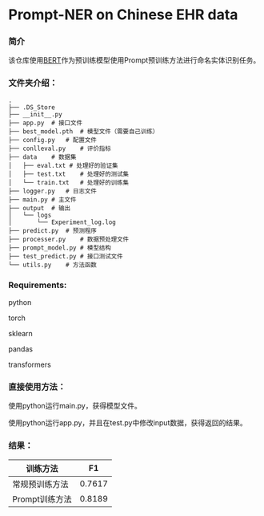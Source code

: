 # Prompt-NER on Chinese EHR data

### 简介

该仓库使用[BERT](https://github.com/google-research/bert)作为预训练模型使用Prompt预训练方法进行命名实体识别任务。



### 文件夹介绍：

```
.
├── .DS_Store
├── __init__.py
├── app.py 	# 接口文件
├── best_model.pth	# 模型文件（需要自己训练）
├── config.py	# 配置文件
├── conlleval.py	# 评价指标
├── data	# 数据集
│   ├── eval.txt # 处理好的验证集
│   ├── test.txt	# 处理好的测试集
│   └── train.txt	# 处理好的训练集
├── logger.py	# 日志文件
├── main.py	# 主文件
├── output	# 输出
│   └── logs
│       └── Experiment_log.log
├── predict.py	# 预测程序
├── processer.py	# 数据预处理文件
├── prompt_model.py	# 模型结构
├── test_predict.py	# 接口测试文件
└── utils.py	# 方法函数
```



### Requirements:

python

torch

sklearn

pandas

transformers



### 直接使用方法：

使用python运行main.py，获得模型文件。

使用python运行app.py，并且在test.py中修改input数据，获得返回的结果。



### 结果：

| 训练方法       | F1     |
| -------------- | ------ |
| 常规预训练方法 | 0.7617 |
| Prompt训练方法 | 0.8189 |
